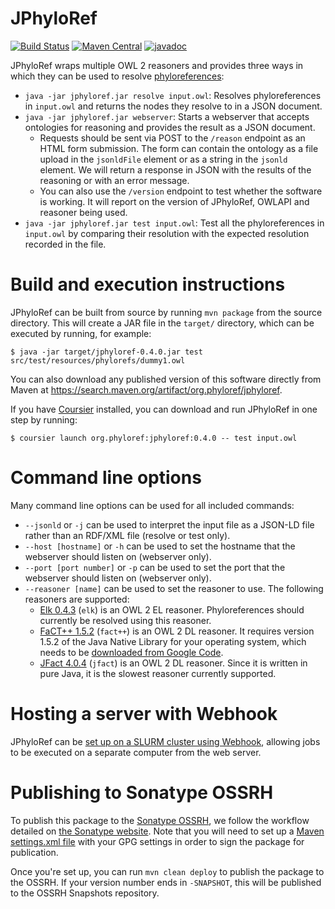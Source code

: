 # JPhyloRef

[![Build Status](https://github.com/phyloref/jphyloref/workflows/Build%20with%20Maven/badge.svg)](https://github.com/phyloref/jphyloref/actions?query=workflow%3A%22Build+with+Maven%22)
[![Maven Central](https://img.shields.io/maven-central/v/org.phyloref/jphyloref.svg?label=Maven%20Central)](https://search.maven.org/search?q=g:%22org.phyloref%22%20AND%20a:%22jphyloref%22)
[![javadoc](https://javadoc.io/badge2/org.phyloref/jphyloref/javadoc.svg)](https://javadoc.io/doc/org.phyloref/jphyloref)

JPhyloRef wraps multiple OWL 2 reasoners and provides three ways in which they
can be used to resolve [phyloreferences](http://phyloref.org):

- `java -jar jphyloref.jar resolve input.owl`: Resolves phyloreferences in `input.owl`
  and returns the nodes they resolve to in a JSON document.
- `java -jar jphyloref.jar webserver`: Starts a webserver that accepts ontologies
  for reasoning and provides the result as a JSON document.
    - Requests should be sent via POST to the `/reason` endpoint as an HTML
      form submission. The form can contain the ontology as a file upload in the
      `jsonldFile` element or as a string in the `jsonld` element. We will return
      a response in JSON with the results of the reasoning or with an error message.
    - You can also use the `/version` endpoint to test whether the software is
      working. It will report on the version of JPhyloRef, OWLAPI and reasoner
      being used.
- `java -jar jphyloref.jar test input.owl`: Test all the phyloreferences in
  `input.owl` by comparing their resolution with the expected resolution recorded
  in the file.

# Build and execution instructions

JPhyloRef can be built from source by running `mvn package` from the source directory.
This will create a JAR file in the `target/` directory, which can be executed by running,
for example:

```
$ java -jar target/jphyloref-0.4.0.jar test src/test/resources/phylorefs/dummy1.owl
```

You can also download any published version of this software directly from Maven
at https://search.maven.org/artifact/org.phyloref/jphyloref.

If you have [Coursier] installed, you can download and run JPhyloRef in one step
by running:

```
$ coursier launch org.phyloref:jphyloref:0.4.0 -- test input.owl
```

# Command line options

Many command line options can be used for all included commands:
- `--jsonld` or `-j` can be used to interpret the input file as a JSON-LD file
  rather than an RDF/XML file (resolve or test only).
- `--host [hostname]` or `-h` can be used to set the hostname that the webserver
  should listen on (webserver only).
- `--port [port number]` or `-p` can be used to set the port that the webserver
  should listen on (webserver only).
- `--reasoner [name]` can be used to set the reasoner to use. The following reasoners
  are supported:
  - [Elk 0.4.3](https://github.com/liveontologies/elk-reasoner) (`elk`) is an OWL 2 EL
    reasoner. Phyloreferences should currently be resolved using this reasoner.
  - [FaCT++ 1.5.2](https://code.google.com/archive/p/factplusplus/) (`fact++`) is
    an OWL 2 DL reasoner. It requires version 1.5.2 of the Java Native Library for
    your operating system, which needs to be
    [downloaded from Google Code](https://code.google.com/archive/p/factplusplus/downloads?page=2).
  - [JFact 4.0.4](http://jfact.sourceforge.net/) (`jfact`) is an OWL 2 DL reasoner.
    Since it is written in pure Java, it is the slowest reasoner currently supported.

# Hosting a server with Webhook

JPhyloRef can be [set up on a SLURM cluster using Webhook](webhook/README.md),
allowing jobs to be executed on a separate computer from the web server.

# Publishing to Sonatype OSSRH

To publish this package to the [Sonatype OSSRH], we follow the workflow
detailed on [the Sonatype website]. Note that you will need to set up a
[Maven settings.xml file] with your GPG settings in order to sign the
package for publication.

Once you're set up, you can run `mvn clean deploy` to publish the package
to the OSSRH. If your version number ends in `-SNAPSHOT`, this will be
published to the OSSRH Snapshots repository.

  [Sonatype OSSRH]: https://central.sonatype.org/pages/ossrh-guide.html
  [the Sonatype website]: https://central.sonatype.org/pages/apache-maven.html
  [Maven settings.xml file]: https://central.sonatype.org/pages/apache-maven.html
  [Coursier]: https://get-coursier.io/
